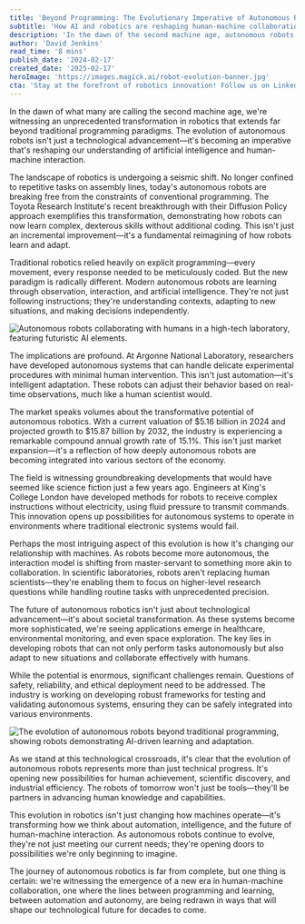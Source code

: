 ```yaml
---
title: 'Beyond Programming: The Evolutionary Imperative of Autonomous Robots'
subtitle: 'How AI and robotics are reshaping human-machine collaboration'
description: 'In the dawn of the second machine age, autonomous robots are reshaping our understanding of AI and human-machine interaction, moving far beyond traditional programming paradigms. Explore how this evolution is revolutionizing industries with AI-driven learning and adaptation.'
author: 'David Jenkins'
read_time: '8 mins'
publish_date: '2024-02-17'
created_date: '2025-02-17'
heroImage: 'https://images.magick.ai/robot-evolution-banner.jpg'
cta: 'Stay at the forefront of robotics innovation! Follow us on LinkedIn for daily updates on autonomous systems, AI breakthroughs, and the future of human-machine collaboration.'
---
```


In the dawn of what many are calling the second machine age, we're witnessing an unprecedented transformation in robotics that extends far beyond traditional programming paradigms. The evolution of autonomous robots isn't just a technological advancement—it's becoming an imperative that's reshaping our understanding of artificial intelligence and human-machine interaction.

The landscape of robotics is undergoing a seismic shift. No longer confined to repetitive tasks on assembly lines, today's autonomous robots are breaking free from the constraints of conventional programming. The Toyota Research Institute's recent breakthrough with their Diffusion Policy approach exemplifies this transformation, demonstrating how robots can now learn complex, dexterous skills without additional coding. This isn't just an incremental improvement—it's a fundamental reimagining of how robots learn and adapt.

Traditional robotics relied heavily on explicit programming—every movement, every response needed to be meticulously coded. But the new paradigm is radically different. Modern autonomous robots are learning through observation, interaction, and artificial intelligence. They're not just following instructions; they're understanding contexts, adapting to new situations, and making decisions independently.

![Autonomous robots collaborating with humans in a high-tech laboratory, featuring futuristic AI elements.](https://i.magick.ai/robot-collaboration-1337.jpg)

The implications are profound. At Argonne National Laboratory, researchers have developed autonomous systems that can handle delicate experimental procedures with minimal human intervention. This isn't just automation—it's intelligent adaptation. These robots can adjust their behavior based on real-time observations, much like a human scientist would.

The market speaks volumes about the transformative potential of autonomous robotics. With a current valuation of $5.16 billion in 2024 and projected growth to $15.87 billion by 2032, the industry is experiencing a remarkable compound annual growth rate of 15.1%. This isn't just market expansion—it's a reflection of how deeply autonomous robots are becoming integrated into various sectors of the economy.

The field is witnessing groundbreaking developments that would have seemed like science fiction just a few years ago. Engineers at King's College London have developed methods for robots to receive complex instructions without electricity, using fluid pressure to transmit commands. This innovation opens up possibilities for autonomous systems to operate in environments where traditional electronic systems would fail.

Perhaps the most intriguing aspect of this evolution is how it's changing our relationship with machines. As robots become more autonomous, the interaction model is shifting from master-servant to something more akin to collaboration. In scientific laboratories, robots aren't replacing human scientists—they're enabling them to focus on higher-level research questions while handling routine tasks with unprecedented precision.

The future of autonomous robotics isn't just about technological advancement—it's about societal transformation. As these systems become more sophisticated, we're seeing applications emerge in healthcare, environmental monitoring, and even space exploration. The key lies in developing robots that can not only perform tasks autonomously but also adapt to new situations and collaborate effectively with humans.

While the potential is enormous, significant challenges remain. Questions of safety, reliability, and ethical deployment need to be addressed. The industry is working on developing robust frameworks for testing and validating autonomous systems, ensuring they can be safely integrated into various environments.

![The evolution of autonomous robots beyond traditional programming, showing robots demonstrating AI-driven learning and adaptation.](https://i.magick.ai/robot-evolution-2244.jpg)

As we stand at this technological crossroads, it's clear that the evolution of autonomous robots represents more than just technical progress. It's opening new possibilities for human achievement, scientific discovery, and industrial efficiency. The robots of tomorrow won't just be tools—they'll be partners in advancing human knowledge and capabilities.

This evolution in robotics isn't just changing how machines operate—it's transforming how we think about automation, intelligence, and the future of human-machine interaction. As autonomous robots continue to evolve, they're not just meeting our current needs; they're opening doors to possibilities we're only beginning to imagine.

The journey of autonomous robotics is far from complete, but one thing is certain: we're witnessing the emergence of a new era in human-machine collaboration, one where the lines between programming and learning, between automation and autonomy, are being redrawn in ways that will shape our technological future for decades to come.